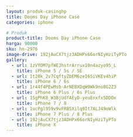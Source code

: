```yaml
---
layout: produk-casinghp
title: Dooms Day iPhone Case
categories: iphone

# Produk
product-title: Dooms Day iPhone Case
harga: 90000
sku: hn-2976
image-drive: 192jAuCX7tjz3ADHPx66orNIyHziTyPTo
gallery:
  - url: 1zVYOM7pfWEJhstrArrux10n4azyo95_L
    title: iPhone 5 / 5s / SE
  - url: 1t28k_2v7CqftyZbEM6zeI6SiVKEv4hiP
    title: iPhone 6 / 6s
  - url: 1r44f4PEwMsb-ArNEBXDqW9Wk9no8G2Z3
    title: iPhone 6 Plus / 6s Plus
  - url: 1SgPhK8_W3BjUdfAEyD-yeuEnxfx5DDOx
    title: iPhone 7 / 8
  - url: 1ucPgl959v9vFRB5Xilq9It7ALJ49oWlk
    title: iPhone 7 Plus / 8 Plus
  - url: 192jAuCX7tjz3ADHPx66orNIyHziTyPTo
    title: iPhone X
---
```

